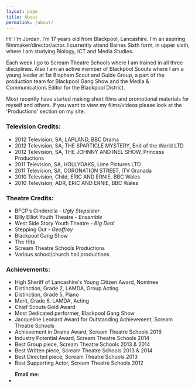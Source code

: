 ```yaml
---
layout: page
title: About
permalink: /about/
---
```


Hi! I’m Jordan. I’m 17 years old from Blackpool, Lancashire. I’m an aspiring filmmaker/director/actor. I currently attend Baines Sixth form, in upper sixth, where I am studying Biology, ICT and Media Studies. 

Each week I go to Scream Theatre Schools where I am trained in all three disciplines. Also I am an active member of Blackpool Scouts where I am a young leader at 1st Bispham Scout and Guide Group, a part of the production team for Blackpool Gang Show and the Media & Communications Editor for the Blackpool District. 

Most recently have started making short films and promotional materials for myself and others. If you want to view my films/videos please look at the 'Productions' section on my site.


<h3> Television Credits: </h3>

* 2012 Television, SA, LAPLAND, BBC Drama
* 2012 Television, SA, THE SPARTICLE MYSTERY, End of the World LTD
* 2012 Television, SA, THE JOHNNY AND INEL SHOW, Princess Productions
* 2011 Television, SA, HOLLYOAKS, Lime Pictures LTD
* 2011 Television, SA, CORONATION STREET, ITV Granada
* 2010 Television, Child, ERIC AND ERNIE, BBC Wales
* 2010 Television, ADR, ERIC AND ERNIE, BBC Wales


<h3> Theatre Credits: </h3>

* BFCP’s Cinderella - *Ugly Stepsister*
* Billy Elliot Youth Theatre - *Ensemble*
* West Side Story Youth Theatre - *Big Deal*
* Stepping Out - *Geoffrey*
* Blackpool Gang Show
* The Hits 
* Scream Theatre Schools Productions
* Various school/church hall productions

<h3> Achievements: </h3>

* High Sheriff of Lancashire's Young Citizen Award, Nominee
* Distinction, Grade 2, LAMDA, Group Acting
* Distinction, Grade 5, Piano
* Merit, Grade 6, LAMDA, Acting
* Chief Scouts Gold Award
* Most Dedicated performer, Blackpool Gang Show
* Jacqueline Leonard Award for Outstanding Achievement, Scream Theatre Schools
* Achievement in Drama Award, Scream Theatre Schools 2016
* Industry Potential Award, Scream Theatre Schools 2014
* Best Group piece, Scream Theatre Schools 2013 & 2014
* Best Written piece, Scream Theatre Schools 2013 & 2014
* Best Directed piece, Scream Theatre Schools 2013
* Best Supporting Actor, Scream Theatre Schools 2012



<ul class="sociallinks footersocial">
<b>Email me:</b>
<a href="mailto:{{site.email}}"><li><i class="fa fa-envelope"></i></li></a>
</ul>